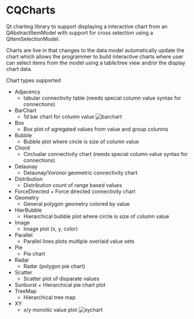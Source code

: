 # CQCharts

Qt charting library to support displaying a interactive chart from an
QAbstractItemModel with support for cross selection using a
QItemSelectionModel.

Charts are live in that changes to the data model automatically update
the chart which allows the programmer to build interactive charts
where user can select items from the model using a table/tree view and/or
the display chart data.

Chart types supported 
  + Adjacency
    + tabular connectivity table (needs special column value syntax for connections)
  + BarChart
    + 1d bar chart for column value
    ![barchart](barchart.png "desc")
  + Box
    + Box plot of agregated values from value and group columns
  + Bubble
    + Bubble plot where circle is size of column value
  + Chord
    + Circlualar connectivity chart (needs special column value syntax for connections)
  + Delaunay
    + Delaunay/Voronoi geometric connectivity chart
  + Distribution
    + Distribution count of range based values
  +  ForceDirected
    + Force directed connectivity chart
  + Geometry
    + General polygon geometry colored by value
  + HierBubble
    + Hierarchical bubble plot where circle is size of column value
  + Image
    + Image plot (x, y, color)
  + Parallel
    + Parallel lines plots multiple overlaid value sets
  + Pie
    + Pie chart
  + Radar
    + Radar (polygon pie chart)
  + Scatter
    + Scatter plot of disparate values
  +  Sunburst
    + Hierarchical pie chart plot
  + TreeMap
    + Hierarchical tree map
  + XY
    + x/y monotic value plot
    ![xychart](xychart.png "desc")